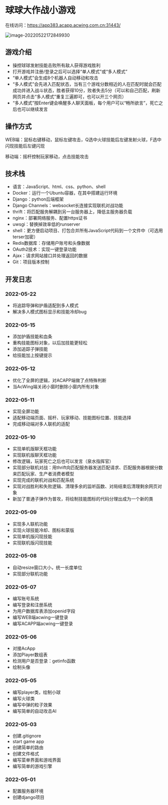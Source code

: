 # 球球大作战小游戏

在线访问：https://app383.acapp.acwing.com.cn:31443/

![image-20220522172849930](https://picgo-yangqing.oss-cn-hangzhou.aliyuncs.com/img/image-20220522172849930.png)

## 游戏介绍

- 操控球球发射技能击败所有敌人获得游戏胜利
- 打开游戏并注册/登录之后可以选择“单人模式”或“多人模式”
- “单人模式”会生成8个机器人自动移动和攻击
- “多人模式”会先进入匹配状态，当有三个游戏分数相近的人在匹配时就会匹配成功并进入战斗状态，胜者获得10分，败者失去5分（可以和自己匹配，刷新网页并点击“多人模式”重复三遍即可，也可以开三个网页）
- “多人模式”按Enter键会唤醒多人聊天面板，每个用户可以“畅所欲言”，死亡之后也可以继续发言


## 操作方式

WEB端：鼠标右键移动，鼠标左键攻击，Q选中火球技能后左键发射火球，F选中闪现技能后左键闪现

移动端：摇杆控制玩家移动，点击技能攻击

## 技术栈

- 语言：JavaScript、html、css、python、shell
- Docker：运行一个Ubuntu容器，在其中搭建运行环境
- Django：python后端框架
- Django Channels：websocket长连接实现联机对战功能
- thrift：将匹配服务解耦到另一台服务器上，降低主服务器负载
- nginx：部署网络服务、配置https证书
- uwsgi：替换掉效率低的runserver 
- shell：更方便启动项目、打包合并所有JavaScript代码到一个文件中（可选用terser加密）
- Redis数据库：存储用户账号和头像数据
- OAuth2技术：实现一键登录功能
- Ajax：请求网站接口并处理返回的数据
- Git：项目版本控制


## 开发日志

### 2022-05-22

- 将追踪导弹和护盾适配到多人模式
- 解决多人模式图标显示和技能冷却bug

### 2022-05-15

- 添加护盾技能和血条
- 重构技能图标对象，以后加技能更轻松
- 添加追踪子弹技能
- 给技能加上按键提示

### 2022-05-12

- 优化了全屏的逻辑，对ACAPP端做了点特殊判断
- 当AcWing端关闭小窗时删除小窗内所有对象

### 2022-05-11

- 实现全屏功能
- 适配移动端页面、摇杆、玩家移动、技能图标位置、技能选择
- 完成移动端对多人联机的适配

### 2022-05-10

- 实现单机版聊天框功能
- 实现联机版聊天框功能
- 修改逻辑，玩家死亡之后也可以发言（泉水指挥官）
- 实现部分联机对战：用thrift向匹配服务器发送匹配请求、匹配服务器根据分数来匹配玩家、生产者消费者模型
- 实现完成的联机对战和匹配系统
- 实现对战胜利和失败逻辑、清理多余的监听函数、对局结束后清理剩余网页对象
- 新加了普通子弹作为普攻，将绘制技能图标的代码分理出成为一个新的类

### 2022-05-09

- 实现多人联机功能
- 实现火球技能冷却、图标和蒙版
- 实现单机版闪现技能
- 实现联机版闪现技能

### 2022-05-08

- 自动resize窗口大小，统一长度单位
- 实现部分联机功能

### 2022-05-07

- 编写账号系统
- 编写登录和注册系统
- 为用户数据库表添加openid字段
- 编写WEB端acwing一键登录
- 编写ACAPP端acwing一键登录

### 2022-05-06

- 对接AcApp
- 添加Player数组表
- 检测用户是否登录：getinfo函数
- 绘制头像

### 2022-05-05

- 编写player类，绘制小球
- 编写火球类
- 编写中弹的粒子效果
- 编写简单的自动攻击AI

### 2022-05-03

- 创建.gitignore
- start game app
- 创建简单的路由
- 创建文件格式
- 编写菜单界面和游戏界面
- 编写简单的游戏引擎

### 2022-05-01

- 配置服务器环境
- 创建django项目